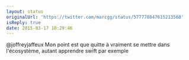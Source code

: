 ```yaml
---
layout: status
originalUrl: 'https://twitter.com/marcgg/status/577778847615213568'
isReply: true
date: 2015-03-17 10:29:46
---
```


@joffreyjaffeux Mon point est que quitte à vraiment se mettre dans l'écosystème, autant apprendre swift par exemple
